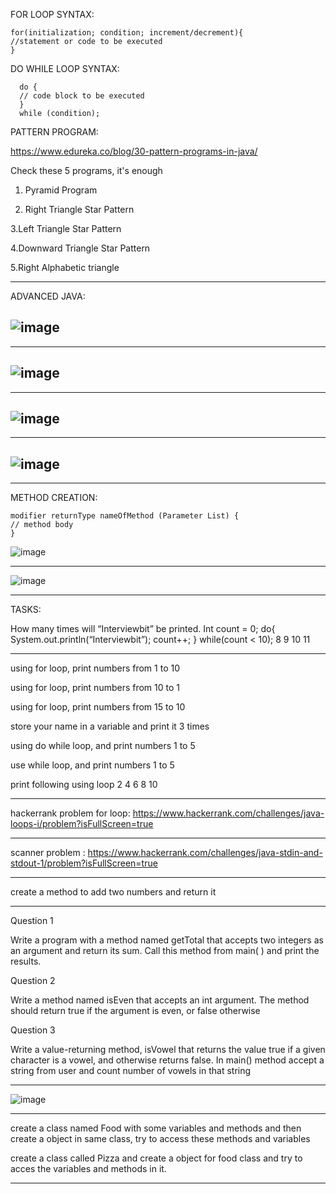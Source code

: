 
FOR LOOP SYNTAX:

    for(initialization; condition; increment/decrement){    
    //statement or code to be executed    
    } 
  
  DO WHILE LOOP SYNTAX:
    
      do {
      // code block to be executed
      }
      while (condition);
    
PATTERN PROGRAM:
    
https://www.edureka.co/blog/30-pattern-programs-in-java/
      
Check these 5 programs, it's enough
1. Pyramid Program

2. Right Triangle Star Pattern

3.Left Triangle Star Pattern

4.Downward Triangle Star Pattern

5.Right Alphabetic triangle 

-------------------------------
 ADVANCED JAVA:
 
 ![image](https://user-images.githubusercontent.com/90038032/210636018-ecb250ab-60fd-4c74-ad81-413ded4c8915.png)
 ---------------------------------------------------------------------------------------------------------------
 ----------------------------------------------------------------------------------------------------------------
 
![image](https://user-images.githubusercontent.com/90038032/210636087-cb78aad1-2ce7-4590-bc49-84c0cd41112a.png)
 ---------------------------------------------------------------------------------------------------------------
 ---------------------------------------------------------------------------------------------------------------
![image](https://user-images.githubusercontent.com/90038032/210636054-8827e5a8-641e-4496-88c7-fe13aa3cd8d9.png)
 ---------------------------------------------------------------------------------------------------------------
 ---------------------------------------------------------------------------------------------------------------
![image](https://user-images.githubusercontent.com/90038032/210636248-6fbf4870-94e2-49a7-976a-2f0b4badc702.png)
 ---------------------------------------------------------------------------------------------------------------
 ---------------------------------------------------------------------------------------------------------------

METHOD CREATION:

    modifier returnType nameOfMethod (Parameter List) {
    // method body
    }
    
   ![image](https://user-images.githubusercontent.com/90038032/210636332-00b490a7-3c7b-4188-a9e9-bcf31a952104.png)

----------------------------------------------------------------------------------------------------------------------

![image](https://user-images.githubusercontent.com/90038032/210637468-dea1a2ce-8a71-487b-a993-d8d8cd1c4eea.png)

-------------------------------------------------------------------------------------------------------------------------

   TASKS:
   
   How many times will “Interviewbit” be printed.
Int count = 0;
do{
  System.out.println(“Interviewbit”);
  count++;
} while(count < 10);
8
9
10
11

---------------------

using for loop, print numbers from 1 to 10

using for loop, print numbers from 10 to 1

using for loop, print numbers from 15 to 10

store your name  in a variable and print it 3 times 

using do while loop, and print numbers 1 to 5

use while loop, and print numbers 1 to 5

print following using loop
2
4
6
8
10

---------------------------------------
hackerrank problem for loop: https://www.hackerrank.com/challenges/java-loops-i/problem?isFullScreen=true

------------------------
scanner problem : https://www.hackerrank.com/challenges/java-stdin-and-stdout-1/problem?isFullScreen=true

-------------------------------------------
create a method to add two numbers and return it 

---------------------------------------------
Question 1

Write a program with a method named getTotal that accepts two integers as an argument and return its sum. Call this method from main( ) and print the results.

Question 2

Write a method named isEven that accepts an int argument. The method should return true if the argument is even, or false otherwise

Question 3

Write a value-returning method, isVowel that returns the value true if a given character is a vowel, and otherwise returns false. In main() method accept a string from user and count number of vowels in that string

-------------------------------------------------------------------------------------------------------------------

![image](https://user-images.githubusercontent.com/90038032/210637663-35d235cb-864b-4ee0-8d0a-84eec8ecb595.png)

--------------------------------------------------------------------------------------------------------------------
 create a class named Food with some variables and methods and then  create a object in same class, try to access these methods and variables
 
create a class called Pizza and create a object for food class and try to acces the variables and methods in it. 

----------------------------------------------------------------------------------------------------------------------------

